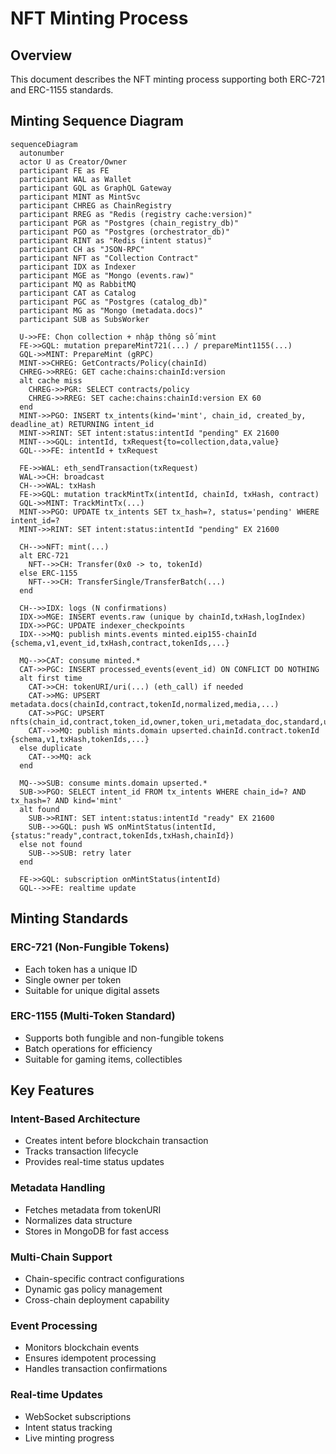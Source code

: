 # NFT Minting Process

## Overview

This document describes the NFT minting process supporting both ERC-721 and ERC-1155 standards.

## Minting Sequence Diagram

```mermaid
sequenceDiagram
  autonumber
  actor U as Creator/Owner
  participant FE as FE
  participant WAL as Wallet
  participant GQL as GraphQL Gateway
  participant MINT as MintSvc
  participant CHREG as ChainRegistry
  participant RREG as "Redis (registry cache:version)"
  participant PGR as "Postgres (chain_registry_db)"
  participant PGO as "Postgres (orchestrator_db)"
  participant RINT as "Redis (intent status)"
  participant CH as "JSON-RPC"
  participant NFT as "Collection Contract"
  participant IDX as Indexer
  participant MGE as "Mongo (events.raw)"
  participant MQ as RabbitMQ
  participant CAT as Catalog
  participant PGC as "Postgres (catalog_db)"
  participant MG as "Mongo (metadata.docs)"
  participant SUB as SubsWorker

  U->>FE: Chọn collection + nhập thông số mint
  FE->>GQL: mutation prepareMint721(...) / prepareMint1155(...)
  GQL->>MINT: PrepareMint (gRPC)
  MINT->>CHREG: GetContracts/Policy(chainId)
  CHREG->>RREG: GET cache:chains:chainId:version
  alt cache miss
    CHREG->>PGR: SELECT contracts/policy
    CHREG->>RREG: SET cache:chains:chainId:version EX 60
  end
  MINT->>PGO: INSERT tx_intents(kind='mint', chain_id, created_by, deadline_at) RETURNING intent_id
  MINT->>RINT: SET intent:status:intentId "pending" EX 21600
  MINT-->>GQL: intentId, txRequest{to=collection,data,value}
  GQL-->>FE: intentId + txRequest

  FE->>WAL: eth_sendTransaction(txRequest)
  WAL->>CH: broadcast
  CH-->>WAL: txHash
  FE->>GQL: mutation trackMintTx(intentId, chainId, txHash, contract)
  GQL->>MINT: TrackMintTx(...)
  MINT->>PGO: UPDATE tx_intents SET tx_hash=?, status='pending' WHERE intent_id=?
  MINT->>RINT: SET intent:status:intentId "pending" EX 21600

  CH-->>NFT: mint(...)
  alt ERC-721
    NFT-->>CH: Transfer(0x0 -> to, tokenId)
  else ERC-1155
    NFT-->>CH: TransferSingle/TransferBatch(...)
  end

  CH-->>IDX: logs (N confirmations)
  IDX->>MGE: INSERT events.raw (unique by chainId,txHash,logIndex)
  IDX->>PGC: UPDATE indexer_checkpoints
  IDX-->>MQ: publish mints.events minted.eip155-chainId {schema,v1,event_id,txHash,contract,tokenIds,...}

  MQ-->>CAT: consume minted.*
  CAT->>PGC: INSERT processed_events(event_id) ON CONFLICT DO NOTHING
  alt first time
    CAT->>CH: tokenURI/uri(...) (eth_call) if needed
    CAT->>MG: UPSERT metadata.docs(chainId,contract,tokenId,normalized,media,...)
    CAT->>PGC: UPSERT nfts(chain_id,contract,token_id,owner,token_uri,metadata_doc,standard,updated_at)
    CAT-->>MQ: publish mints.domain upserted.chainId.contract.tokenId {schema,v1,txHash,tokenIds,...}
  else duplicate
    CAT-->>MQ: ack
  end

  MQ-->>SUB: consume mints.domain upserted.*
  SUB->>PGO: SELECT intent_id FROM tx_intents WHERE chain_id=? AND tx_hash=? AND kind='mint'
  alt found
    SUB->>RINT: SET intent:status:intentId "ready" EX 21600
    SUB-->>GQL: push WS onMintStatus(intentId,{status:"ready",contract,tokenIds,txHash,chainId})
  else not found
    SUB-->>SUB: retry later
  end

  FE->>GQL: subscription onMintStatus(intentId)
  GQL-->>FE: realtime update
```

## Minting Standards

### ERC-721 (Non-Fungible Tokens)
- Each token has a unique ID
- Single owner per token
- Suitable for unique digital assets

### ERC-1155 (Multi-Token Standard)
- Supports both fungible and non-fungible tokens
- Batch operations for efficiency
- Suitable for gaming items, collectibles

## Key Features

### Intent-Based Architecture
- Creates intent before blockchain transaction
- Tracks transaction lifecycle
- Provides real-time status updates

### Metadata Handling
- Fetches metadata from tokenURI
- Normalizes data structure
- Stores in MongoDB for fast access

### Multi-Chain Support
- Chain-specific contract configurations
- Dynamic gas policy management
- Cross-chain deployment capability

### Event Processing
- Monitors blockchain events
- Ensures idempotent processing
- Handles transaction confirmations

### Real-time Updates
- WebSocket subscriptions
- Intent status tracking
- Live minting progress